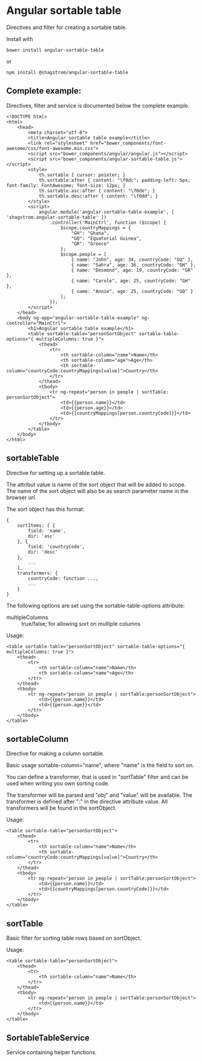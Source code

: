 # Angular sortable table

Directives and filter for creating a sortable table.

Install with

    bower install angular-sortable-table

or

    npm install @shagstrom/angular-sortable-table

## Complete example:

Directives, filter and service is documented below the complete example.

    <!DOCTYPE html>
    <html>
        <head>
            <meta charset="utf-8">
            <title>Angular sortable table example</title>
            <link rel="stylesheet" href="bower_components/font-awesome/css/font-awesome.min.css">
            <script src="bower_components/angular/angular.js"></script>
            <script src="bower_components/angular-sortable-table.js"></script>
            <style>
                th.sortable { cursor: pointer; }
                th.sortable:after { content: "\f0dc"; padding-left: 5px; font-family: FontAwesome; font-size: 12px; }
                th.sortable.asc:after { content: "\f0de"; }
                th.sortable.desc:after { content: "\f0dd"; }
            </style>
            <script>
                angular.module('angular-sortable-table-example', [ 'shagstrom.angular-sortable-table' ])
                    .controller('MainCtrl', function ($scope) {
                        $scope.countryMappings = {
                            "GH": "Ghana",
                            "GQ": "Equatorial Guinea",
                            "GR": "Greece"
                        };
                        $scope.people = [
                            { name: "John", age: 34, countryCode: "GQ" },
                            { name: "Sahra", age: 36, countryCode: "GH" },
                            { name: "Desmond", age: 19, countryCode: "GR" },
                            { name: "Carole", age: 25, countryCode: "GH" },
                            { name: "Annie", age: 25, countryCode: "GQ" }
                        ];
                    });
            </script>
        </head>
        <body ng-app="angular-sortable-table-example" ng-controller="MainCtrl">
            <h1>Angular sortable table example</h1>
            <table sortable-table="personSortObject" sortable-table-options="{ multipleColumns: true }">
                <thead>
                    <tr>
                        <th sortable-column="name">Name</th>
                        <th sortable-column="age">Age</th>
                        <th sortable-column="countryCode:countryMappings[value]">Country</th>
                    </tr>
                </thead>
                <tbody>
                    <tr ng-repeat="person in people | sortTable: personSortObject">
                        <td>{{person.name}}</td>
                        <td>{{person.age}}</td>
                        <td>{{countryMappings[person.countryCode]}}</td>
                    </tr>
                </tbody>
            </table>
        </body>
    </html>

## sortableTable

Directive for setting up a sortable table.

The attribut value is name of the sort object that will be added to scope. The name
of the sort object will also be as search parameter name in the browser url.

The sort object has this format:

    {
        sortItems: [ {
            field: 'name',
            dir: 'asc'
        }, {
            field: 'countryCode',
            dir: 'desc'
        }, 
            ...
        ],
        transformers: {
            countryCode: function ...,
            ...
        }
    }

The following options are set using the sortable-table-options attribute:

<dl>
    <dt>multipleColumns</dt>
    <dd>true/false; for allowing sort on multiple columns</dd>
</dl>

Usage:

    <table sortable-table="personSortObject" sortable-table-options="{ multipleColumns: true }">
        <thead>
            <tr>
                <th sortable-column="name">Name</th>
                <th sortable-column="name">Age</th>
            </tr>
        </thead>
        <tbody>
            <tr ng-repeat="person in people | sortTable:personSortObject">
                <td>{{person.name}}</td>
                <td>{{person.age}}</td>
            </tr>
        </tbody>
    </table>

## sortableColumn

Directive for making a column sortable.

Basic usage sortable-column="name", where "name" is the field to sort on.

You can define a transformer, that is used in "sortTable" filter and can be used
when writing you own sorting code.

The transformer will be parsed and "obj" and "value" will be available. The transformer
is defined after ":" in the directive attribute value. All transformers will be found in the sortObject.

Usage:

    <table sortable-table="personSortObject">
        <thead>
            <tr>
                <th sortable-column="name">Name</th>
                <th sortable-column="countryCode:countryMappings[value]">Country</th>
            </tr>
        </thead>
        <tbody>
            <tr ng-repeat="person in people | sortTable:personSortObject">
                <td>{{person.name}}</td>
                <td>{{countryMappings[person.countryCode]}}</td>
            </tr>
        </tbody>
    </table>

## sortTable

Basic filter for sorting table rows based on sortObject.

Usage:

    <table sortable-table="personSortObject">
        <thead>
            <tr>
                <th sortable-column="name">Name</th>
            </tr>
        </thead>
        <tbody>
            <tr ng-repeat="person in people | sortTable:personSortObject">
                <td>{{person.name}}</td>
            </tr>
        </tbody>
    </table>

## SortableTableService

Service containing helper functions.

